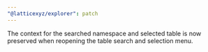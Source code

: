 ```yaml
---
"@latticexyz/explorer": patch
---
```


The context for the searched namespace and selected table is now preserved when reopening the table search and selection menu.
